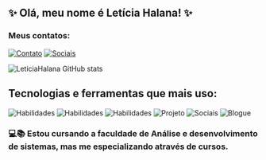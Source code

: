 ## ✨ Olá, meu nome é Letícia Halana! ✨

### Meus contatos:
[![Contato](https://img.shields.io/badge/Gmail-D14836?style=for-the-badge&logo=gmail&logoColor=white)](leticia.halana.tr@gmail.com)
[![Sociais](https://img.shields.io/badge/LinkedIn-0077B5?style=for-the-badge&logo=linkedin&logoColor=white)](https://www.linkedin.com/in/leticia-halana-ribeiro-de-sousa-4350632aa/)


![LeticiaHalana GitHub stats](https://github-readme-stats.vercel.app/api/top-langs/?username=Leticiahalana&theme=dracula)

## Tecnologias e ferramentas que mais uso: 
![Habilidades](https://img.shields.io/badge/HTML5-E34F26?style=for-the-badge&logo=html5&logoColor=white)
![Habilidades](https://img.shields.io/badge/CSS3-1572B6?style=for-the-badge&logo=css3&logoColor=white)
![Habilidades](https://img.shields.io/badge/JavaScript-F7DF1E?style=for-the-badge&logo=javascript&logoColor=black)
![Projeto](https://img.shields.io/badge/Figma-F24E1E?style=for-the-badge&logo=figma&logoColor=white)
![Sociais](https://img.shields.io/badge/GitHub-100000?style=for-the-badge&logo=github&logoColor=white)
![Blogue](https://img.shields.io/badge/Wordpress-21759B?style=for-the-badge&logo=wordpress&logoColor=white)

### 💻📚 Estou cursando a faculdade de Análise e desenvolvimento de sistemas, mas me especializando através de cursos.
</br>



